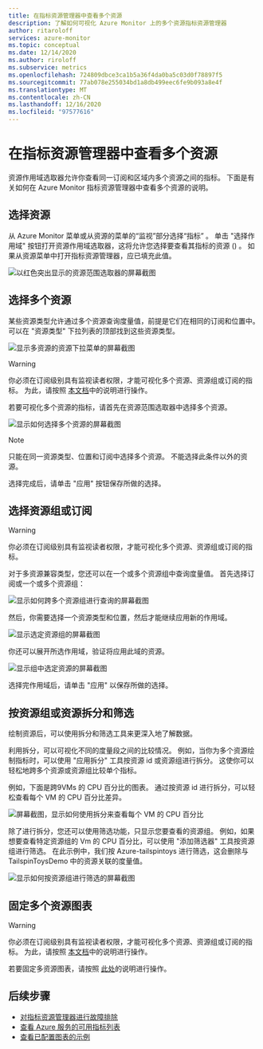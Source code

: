 ```yaml
---
title: 在指标资源管理器中查看多个资源
description: 了解如何可视化 Azure Monitor 上的多个资源指标资源管理器
author: ritaroloff
services: azure-monitor
ms.topic: conceptual
ms.date: 12/14/2020
ms.author: riroloff
ms.subservice: metrics
ms.openlocfilehash: 724809dbce3ca1b5a36f4da0ba5c03d0f78897f5
ms.sourcegitcommit: 77ab078e255034bd1a8db499eec6fe9b093a8e4f
ms.translationtype: MT
ms.contentlocale: zh-CN
ms.lasthandoff: 12/16/2020
ms.locfileid: "97577616"
---
```

# <a name="viewing-multiple-resources-in-metrics-explorer"></a>在指标资源管理器中查看多个资源

资源作用域选取器允许你查看同一订阅和区域内多个资源之间的指标。 下面是有关如何在 Azure Monitor 指标资源管理器中查看多个资源的说明。 

## <a name="selecting-a-resource"></a>选择资源 

从 Azure Monitor 菜单或从资源的菜单的“监视”部分选择“指标”    。 单击 "选择作用域" 按钮打开资源作用域选取器，这将允许您选择要查看其指标的资源 () 。 如果从资源菜单中打开指标资源管理器，应已填充此值。 

![以红色突出显示的资源范围选取器的屏幕截图](./media/metrics-charts/019.png)

## <a name="selecting-multiple-resources"></a>选择多个资源 

某些资源类型允许通过多个资源查询度量值，前提是它们在相同的订阅和位置中。 可以在 "资源类型" 下拉列表的顶部找到这些资源类型。 

![显示多资源的资源下拉菜单的屏幕截图 ](./media/metrics-charts/020.png)

> [!WARNING] 
> 你必须在订阅级别具有监视读者权限，才能可视化多个资源、资源组或订阅的指标。 为此，请按照 [本文档](https://docs.microsoft.com/azure/role-based-access-control/role-assignments-portal)中的说明进行操作。

若要可视化多个资源的指标，请首先在资源范围选取器中选择多个资源。 

![显示如何选择多个资源的屏幕截图](./media/metrics-charts/021.png)

> [!NOTE]
> 只能在同一资源类型、位置和订阅中选择多个资源。 不能选择此条件以外的资源。 

选择完成后，请单击 "应用" 按钮保存所做的选择。 

## <a name="selecting-a-resource-group-or-subscription"></a>选择资源组或订阅 

> [!WARNING]
> 你必须在订阅级别具有监视读者权限，才能可视化多个资源、资源组或订阅的指标。 

对于多资源兼容类型，您还可以在一个或多个资源组中查询度量值。 首先选择订阅或一个或多个资源组： 

![显示如何跨多个资源组进行查询的屏幕截图 ](./media/metrics-charts/022.png)

然后，你需要选择一个资源类型和位置，然后才能继续应用新的作用域。 

![显示选定资源组的屏幕截图 ](./media/metrics-charts/023.png)

你还可以展开所选作用域，验证将应用此域的资源。

![显示组中选定资源的屏幕截图 ](./media/metrics-charts/024.png)

选择完作用域后，请单击 "应用" 以保存所做的选择。 

## <a name="splitting-and-filtering-by-resource-group-or-resources"></a>按资源组或资源拆分和筛选

绘制资源后，可以使用拆分和筛选工具来更深入地了解数据。 

利用拆分，可以可视化不同的度量段之间的比较情况。 例如，当你为多个资源绘制指标时，可以使用 "应用拆分" 工具按资源 id 或资源组进行拆分。 这使你可以轻松地跨多个资源或资源组比较单个指标。  

例如，下面是跨9VMs 的 CPU 百分比的图表。 通过按资源 id 进行拆分，可以轻松查看每个 VM 的 CPU 百分比差异。 

![屏幕截图，显示如何使用拆分来查看每个 VM 的 CPU 百分比](./media/metrics-charts/026.png)

除了进行拆分，您还可以使用筛选功能，只显示您要查看的资源组。  例如，如果想要查看特定资源组的 Vm 的 CPU 百分比，可以使用 "添加筛选器" 工具按资源组进行筛选。 在此示例中，我们按 Azure-tailspintoys 进行筛选，这会删除与 TailspinToysDemo 中的资源关联的度量值。 

![显示如何按资源组进行筛选的屏幕截图](./media/metrics-charts/027.png)

## <a name="pinning-your-multi-resource-charts"></a>固定多个资源图表 

> [!WARNING] 
> 你必须在订阅级别具有监视读者权限，才能可视化多个资源、资源组或订阅的指标。 为此，请按照 [本文档](https://docs.microsoft.com/azure/role-based-access-control/role-assignments-portal)中的说明进行操作。 

若要固定多资源图表，请按照 [此处](https://docs.microsoft.com/azure/azure-monitor/platform/metrics-charts#create-alert-rules)的说明进行操作。 

## <a name="next-steps"></a>后续步骤

* [对指标资源管理器进行故障排除](metrics-troubleshoot.md)
* [查看 Azure 服务的可用指标列表](metrics-supported.md)
* [查看已配置图表的示例](metric-chart-samples.md)

